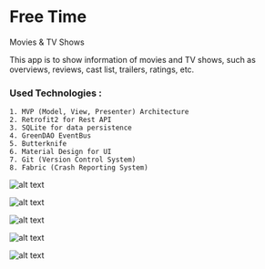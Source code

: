 # Free Time
Movies & TV Shows

This app is to show information of movies and TV shows, such as overviews, reviews, cast list, trailers, ratings, etc. 

### Used Technologies :
	1. MVP (Model, View, Presenter) Architecture
	2. Retrofit2 for Rest API
	3. SQLite for data persistence
	4. GreenDAO EventBus
	5. Butterknife
	6. Material Design for UI
	7. Git (Version Control System)
	8. Fabric (Crash Reporting System)


![alt text](https://github.com/nyinyihtunlwin/ZCar/blob/master/app/screenshots/Screenshot_2018-04-03-17-51-59-833_projects.nyinyihtunlwin.zcar.png)

![alt text](https://github.com/nyinyihtunlwin/ZCar/blob/master/app/screenshots/Screenshot_2018-04-03-17-54-40-083_projects.nyinyihtunlwin.zcar.png)

![alt text](https://github.com/nyinyihtunlwin/ZCar/blob/master/app/screenshots/Screenshot_2018-04-03-17-52-13-352_projects.nyinyihtunlwin.zcar.png)

![alt text](https://github.com/nyinyihtunlwin/ZCar/blob/master/app/screenshots/Screenshot_2018-04-03-17-55-05-580_projects.nyinyihtunlwin.zcar.png)

![alt text](https://github.com/nyinyihtunlwin/ZCar/blob/master/app/screenshots/Screenshot_2018-04-03-17-55-50-844_projects.nyinyihtunlwin.zcar.png)
